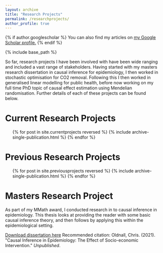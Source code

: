 ```yaml
---
layout: archive
title: "Research Projects"
permalink: /researchprojects/
author_profile: true
---
```


{% if author.googlescholar %}
  You can also find my articles on <u><a href="{{author.googlescholar}}">my Google Scholar profile</a>.</u>
{% endif %}

{% include base_path %}

So far, research projects I have been involved with have been wide ranging and included a vast range of stakeholders. Having started with my masters research dissertation in causal inference for epidemiology, I then worked in stochastic optimisation for CO2 removal. Following this I then worked in generalised linear modelling for public health, before now working on my full time PhD topic of causal effect estimation using Mendelian randomisation. Further details of each of these projects can be found below.

Current Research Projects
====
<ul>{% for post in site.currentprojects reversed %}
  {% include archive-single-publication.html %}
{% endfor %}</ul>

Previous Research Projects
====
<ul>{% for post in site.previousprojects reversed %}
  {% include archive-single-publication.html %}
{% endfor %}</ul>

Masters Research Project
====
As part of my MMath award, I conducted research in to causal inference in epidemiology. This thesis looks at providing the reader with some basic causal inference theory, and then follows by applying this within the epidemiological setting.

[Download dissertation here](http://chrisoldnall.github.io/files/causalinferenceepidemiology.pdf)
Recommended citation: Oldnall, Chris. (2021). "Causal Inference in Epidemiology: The Effect of Socio-economic Intervention." <i>Unpublished</i>.